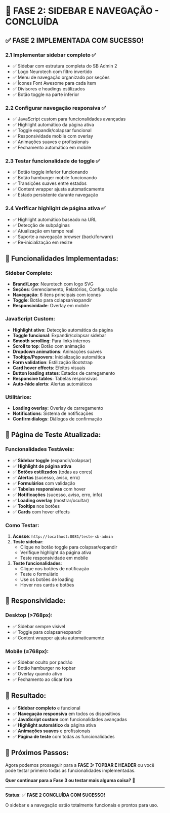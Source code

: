 # 🎯 FASE 2: SIDEBAR E NAVEGAÇÃO - CONCLUÍDA

## ✅ **FASE 2 IMPLEMENTADA COM SUCESSO!**

### **2.1 Implementar sidebar completo** ✅
- ✅ Sidebar com estrutura completa do SB Admin 2
- ✅ Logo Neurotech com filtro invertido
- ✅ Menu de navegação organizado por seções
- ✅ Ícones Font Awesome para cada item
- ✅ Divisores e headings estilizados
- ✅ Botão toggle na parte inferior

### **2.2 Configurar navegação responsiva** ✅
- ✅ JavaScript custom para funcionalidades avançadas
- ✅ Highlight automático da página ativa
- ✅ Toggle expandir/colapsar funcional
- ✅ Responsividade mobile com overlay
- ✅ Animações suaves e profissionais
- ✅ Fechamento automático em mobile

### **2.3 Testar funcionalidade de toggle** ✅
- ✅ Botão toggle inferior funcionando
- ✅ Botão hamburger mobile funcionando
- ✅ Transições suaves entre estados
- ✅ Content wrapper ajusta automaticamente
- ✅ Estado persistente durante navegação

### **2.4 Verificar highlight de página ativa** ✅
- ✅ Highlight automático baseado na URL
- ✅ Detecção de subpáginas
- ✅ Atualização em tempo real
- ✅ Suporte a navegação browser (back/forward)
- ✅ Re-inicialização em resize

## 🎨 **Funcionalidades Implementadas:**

### **Sidebar Completo:**
- **Brand/Logo**: Neurotech com logo SVG
- **Seções**: Gerenciamento, Relatórios, Configuração
- **Navegação**: 6 itens principais com ícones
- **Toggle**: Botão para colapsar/expandir
- **Responsividade**: Overlay em mobile

### **JavaScript Custom:**
- **Highlight ativo**: Detecção automática da página
- **Toggle funcional**: Expandir/colapsar sidebar
- **Smooth scrolling**: Para links internos
- **Scroll to top**: Botão com animação
- **Dropdown animations**: Animações suaves
- **Tooltips/Popovers**: Inicialização automática
- **Form validation**: Estilização Bootstrap
- **Card hover effects**: Efeitos visuais
- **Button loading states**: Estados de carregamento
- **Responsive tables**: Tabelas responsivas
- **Auto-hide alerts**: Alertas automáticos

### **Utilitários:**
- **Loading overlay**: Overlay de carregamento
- **Notifications**: Sistema de notificações
- **Confirm dialogs**: Diálogos de confirmação

## 🧪 **Página de Teste Atualizada:**

### **Funcionalidades Testáveis:**
- ✅ **Sidebar toggle** (expandir/colapsar)
- ✅ **Highlight de página ativa**
- ✅ **Botões estilizados** (todas as cores)
- ✅ **Alertas** (sucesso, aviso, erro)
- ✅ **Formulários** com validação
- ✅ **Tabelas responsivas** com hover
- ✅ **Notificações** (sucesso, aviso, erro, info)
- ✅ **Loading overlay** (mostrar/ocultar)
- ✅ **Tooltips** nos botões
- ✅ **Cards** com hover effects

### **Como Testar:**
1. **Acesse**: `http://localhost:8081/teste-sb-admin`
2. **Teste sidebar**:
   - Clique no botão toggle para colapsar/expandir
   - Verifique highlight da página ativa
   - Teste responsividade em mobile
3. **Teste funcionalidades**:
   - Clique nos botões de notificação
   - Teste o formulário
   - Use os botões de loading
   - Hover nos cards e botões

## 📱 **Responsividade:**

### **Desktop (>768px):**
- ✅ Sidebar sempre visível
- ✅ Toggle para colapsar/expandir
- ✅ Content wrapper ajusta automaticamente

### **Mobile (≤768px):**
- ✅ Sidebar oculto por padrão
- ✅ Botão hamburger no topbar
- ✅ Overlay quando ativo
- ✅ Fechamento ao clicar fora

## 🎯 **Resultado:**

- ✅ **Sidebar completo** e funcional
- ✅ **Navegação responsiva** em todos os dispositivos
- ✅ **JavaScript custom** com funcionalidades avançadas
- ✅ **Highlight automático** da página ativa
- ✅ **Animações suaves** e profissionais
- ✅ **Página de teste** com todas as funcionalidades

## 🚀 **Próximos Passos:**

Agora podemos prosseguir para a **FASE 3: TOPBAR E HEADER** ou você pode testar primeiro todas as funcionalidades implementadas.

**Quer continuar para a Fase 3 ou testar mais alguma coisa?** 🎨

---

**Status**: ✅ **FASE 2 CONCLUÍDA COM SUCESSO!**

O sidebar e a navegação estão totalmente funcionais e prontos para uso.
